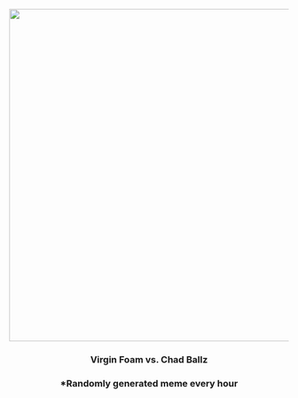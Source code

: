<p align="center">
        <img src="https://i.redd.it/xptklmtpk2u91.jpg" width="600" height="600">
        </p>
        <h3 align="center">Virgin Foam vs. Chad Ballz</h3>
        <h3 align="center">*Randomly generated meme every hour</h3>
    